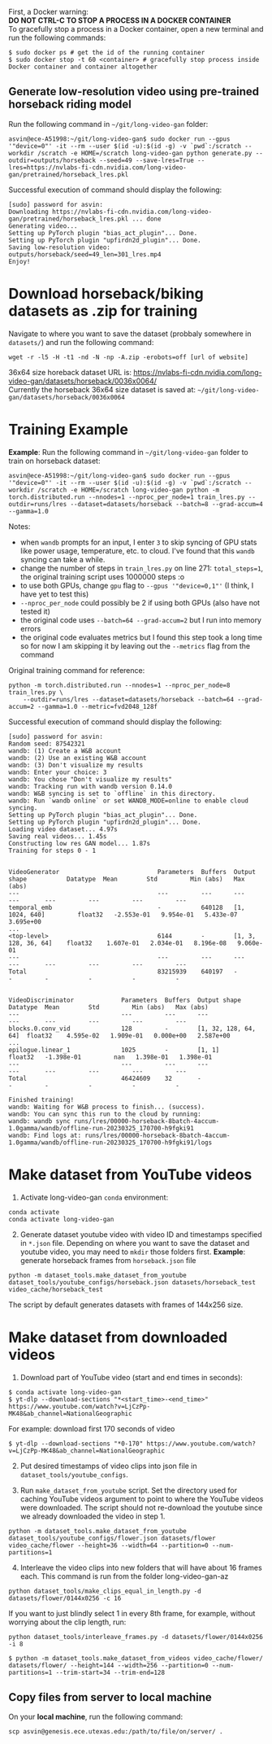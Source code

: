 First, a Docker warning:  
**DO NOT CTRL-C TO STOP A PROCESS IN A DOCKER CONTAINER**  
To gracefully stop a process in a Docker container, open a new terminal and run the following commands:
```
$ sudo docker ps # get the id of the running container
$ sudo docker stop -t 60 <container> # gracefully stop process inside Docker container and container altogether
```

## Generate low-resolution video using pre-trained horseback riding model
Run the following command in `~/git/long-video-gan` folder:
```
asvin@ece-A51998:~/git/long-video-gan$ sudo docker run --gpus '"device=0"' -it --rm --user $(id -u):$(id -g) -v `pwd`:/scratch --workdir /scratch -e HOME=/scratch long-video-gan python generate.py --outdir=outputs/horseback --seed=49 --save-lres=True --lres=https://nvlabs-fi-cdn.nvidia.com/long-video-gan/pretrained/horseback_lres.pkl
```
Successful execution of command should display the following:
```
[sudo] password for asvin: 
Downloading https://nvlabs-fi-cdn.nvidia.com/long-video-gan/pretrained/horseback_lres.pkl ... done
Generating video...
Setting up PyTorch plugin "bias_act_plugin"... Done.
Setting up PyTorch plugin "upfirdn2d_plugin"... Done.
Saving low-resolution video: outputs/horseback/seed=49_len=301_lres.mp4
Enjoy!
```

# Download horseback/biking datasets as .zip for training
Navigate to where you want to save the dataset (probbaly somewhere in `datasets/`) and run the following command:
```
wget -r -l5 -H -t1 -nd -N -np -A.zip -erobots=off [url of website] 
```
36x64 size horeback dataset URL is: https://nvlabs-fi-cdn.nvidia.com/long-video-gan/datasets/horseback/0036x0064/  
Currently the horseback 36x64 size dataset is saved at: `~/git/long-video-gan/datasets/horseback/0036x0064`

# Training Example
**Example**: Run the following command in `~/git/long-video-gan` folder to train on horseback dataset:
```
asvin@ece-A51998:~/git/long-video-gan$ sudo docker run --gpus '"device=0"' -it --rm --user $(id -u):$(id -g) -v `pwd`:/scratch --workdir /scratch -e HOME=/scratch long-video-gan python -m torch.distributed.run --nnodes=1 --nproc_per_node=1 train_lres.py --outdir=runs/lres --dataset=datasets/horseback --batch=8 --grad-accum=4 --gamma=1.0 
```
Notes:
- when `wandb` prompts for an input, I enter `3` to skip syncing of GPU stats like power usage, temperature, etc. to cloud. I've found that this `wandb` syncing can take a while. 
- change the number of steps in `train_lres.py` on line 271: `total_steps=1`, the original training script uses 1000000 steps :o
- to use both GPUs, change `gpu` flag to `--gpus '"device=0,1"'` (I think, I have yet to test this)  
- `--nproc_per_node` could possibly be 2 if using both GPUs (also have not tested it)  
- the original code uses `--batch=64 --grad-accum=2` but I run into memory errors  
- the original code evaluates metrics but I found this step took a long time so for now I am skipping it by leaving out the `--metrics` flag from the command  

Original training command for reference:
```
python -m torch.distributed.run --nnodes=1 --nproc_per_node=8 train_lres.py \
    --outdir=runs/lres --dataset=datasets/horseback --batch=64 --grad-accum=2 --gamma=1.0 --metric=fvd2048_128f
```

Successful execution of command should display the following:
```
[sudo] password for asvin: 
Random seed: 87542321
wandb: (1) Create a W&B account
wandb: (2) Use an existing W&B account
wandb: (3) Don't visualize my results
wandb: Enter your choice: 3
wandb: You chose "Don't visualize my results"
wandb: Tracking run with wandb version 0.14.0
wandb: W&B syncing is set to `offline` in this directory.  
wandb: Run `wandb online` or set WANDB_MODE=online to enable cloud syncing.
Setting up PyTorch plugin "bias_act_plugin"... Done.
Setting up PyTorch plugin "upfirdn2d_plugin"... Done.
Loading video dataset... 4.97s
Saving real videos... 1.45s
Constructing low res GAN model... 1.87s
Training for steps 0 - 1


VideoGenerator                           Parameters  Buffers  Output shape           Datatype  Mean        Std         Min (abs)   Max (abs) 
---                                      ---         ---      ---                    ---       ---         ---         ---         ---       
temporal_emb                             -           640128   [1, 1024, 640]         float32   -2.553e-01   9.954e-01   5.433e-07   3.695e+00
...
<top-level>                              6144        -        [1, 3, 128, 36, 64]    float32    1.607e-01   2.034e-01   8.196e-08   9.060e-01
---                                      ---         ---      ---                    ---       ---         ---         ---         ---       
Total                                    83215939    640197   -                      -         -           -           -           -         


VideoDiscriminator             Parameters  Buffers  Output shape          Datatype  Mean        Std         Min (abs)   Max (abs) 
---                            ---         ---      ---                   ---       ---         ---         ---         ---       
blocks.0.conv_vid              128         -        [1, 32, 128, 64, 64]  float32    4.595e-02   1.909e-01   0.000e+00   2.587e+00
...
epilogue.linear_1              1025        -        [1, 1]                float32   -1.398e-01         nan   1.398e-01   1.398e-01
---                            ---         ---      ---                   ---       ---         ---         ---         ---       
Total                          46424609    32       -                     -         -           -           -           -         

Finished training!
wandb: Waiting for W&B process to finish... (success).
wandb: You can sync this run to the cloud by running:
wandb: wandb sync runs/lres/00000-horseback-8batch-4accum-1.0gamma/wandb/offline-run-20230325_170700-h9fgki91
wandb: Find logs at: runs/lres/00000-horseback-8batch-4accum-1.0gamma/wandb/offline-run-20230325_170700-h9fgki91/logs
```

# Make dataset from YouTube videos
1. Activate long-video-gan `conda` environment:
```
conda activate
conda activate long-video-gan
```
2. Generate dataset youtube video with video ID and timestamps specified in `*.json` file. Depending on where you want to save the dataset and youtube video, you may need to `mkdir` those folders first.
**Example**: generate horseback frames from `horseback.json` file
```
python -m dataset_tools.make_dataset_from_youtube dataset_tools/youtube_configs/horseback.json datasets/horseback_test video_cache/horseback_test
```
The script by default generates datasets with frames of 144x256 size.

# Make dataset from downloaded videos
1. Download part of YouTube video (start and end times in seconds):
```
$ conda activate long-video-gan
$ yt-dlp --download-sections "*<start_time>-<end_time>" https://www.youtube.com/watch?v=LjCzPp-MK48&ab_channel=NationalGeographic
```
For example: download first 170 seconds of video
```
$ yt-dlp --download-sections "*0-170" https://www.youtube.com/watch?v=LjCzPp-MK48&ab_channel=NationalGeographic
```

2. Put desired timestamps of video clips into json file in `dataset_tools/youtube_configs`.

3. Run `make_dataset_from_youtube` script. Set the directory used for caching YouTube videos argument to point to where the YouTube videos were downloaded. The script should not re-download the youtube since we already downloaded the video in step 1.
```
python -m dataset_tools.make_dataset_from_youtube dataset_tools/youtube_configs/flower.json datasets/flower video_cache/flower --height=36 --width=64 --partition=0 --num-partitions=1

```

4. Interleave the video clips into new folders that will have about 16 frames each. This command is run from the folder long-video-gan-az
```
python dataset_tools/make_clips_equal_in_length.py -d datasets/flower/0144x0256 -c 16
```
If you want to just blindly select 1 in every 8th frame, for example, without worrying about the clip length, run:
```
python dataset_tools/interleave_frames.py -d datasets/flower/0144x0256 -i 8
```
```
$ python -m dataset_tools.make_dataset_from_videos video_cache/flower/ datasets/flower/ --height=144 --width=256 --partition=0 --num-partitions=1 --trim-start=34 --trim-end=128 
```

## Copy files from server to local machine
On your **local machine**, run the following command:
```
scp asvin@genesis.ece.utexas.edu:/path/to/file/on/server/ .
```
